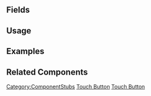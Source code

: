 <languages></languages> <translate>

## Fields

## Usage

## Examples

## Related Components

</translate>

[Category:ComponentStubs](Category:ComponentStubs "wikilink") [Touch
Button](Category:Components{{#translation:}} "wikilink") [Touch
Button](Category:Components:Transform:Interaction{{#translation:}} "wikilink")
